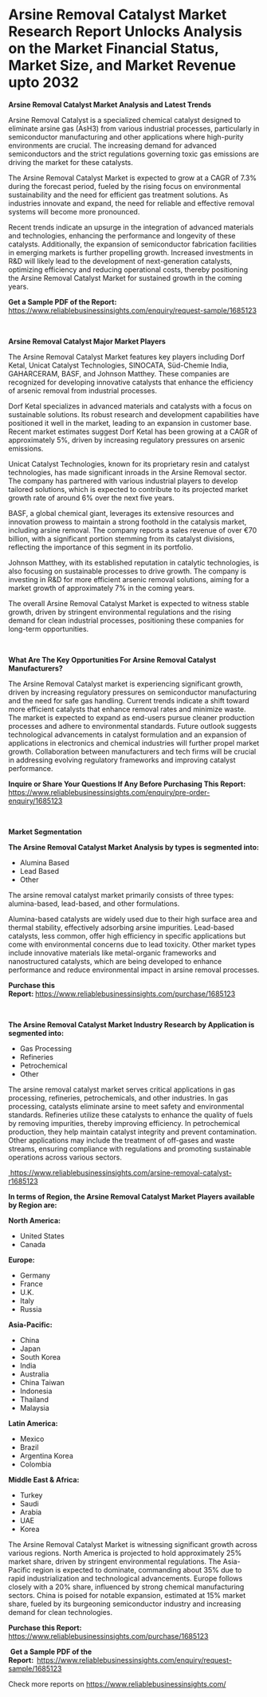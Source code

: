 <p><h1>Arsine Removal Catalyst Market Research Report Unlocks Analysis on the Market Financial Status, Market Size, and Market Revenue upto 2032</h1></p><p><strong>Arsine Removal Catalyst Market Analysis and Latest Trends</strong></p>
<p><p>Arsine Removal Catalyst is a specialized chemical catalyst designed to eliminate arsine gas (AsH3) from various industrial processes, particularly in semiconductor manufacturing and other applications where high-purity environments are crucial. The increasing demand for advanced semiconductors and the strict regulations governing toxic gas emissions are driving the market for these catalysts.</p><p>The Arsine Removal Catalyst Market is expected to grow at a CAGR of 7.3% during the forecast period, fueled by the rising focus on environmental sustainability and the need for efficient gas treatment solutions. As industries innovate and expand, the need for reliable and effective removal systems will become more pronounced. </p><p>Recent trends indicate an upsurge in the integration of advanced materials and technologies, enhancing the performance and longevity of these catalysts. Additionally, the expansion of semiconductor fabrication facilities in emerging markets is further propelling growth. Increased investments in R&D will likely lead to the development of next-generation catalysts, optimizing efficiency and reducing operational costs, thereby positioning the Arsine Removal Catalyst Market for sustained growth in the coming years.</p></p>
<p><strong>Get a Sample PDF of the Report:&nbsp;</strong> <a href="https://www.reliablebusinessinsights.com/enquiry/request-sample/1685123?utm_campaign=2768&utm_medium=2&utm_source=Github&utm_content=ia&utm_term=26032025&utm_id=arsine-removal-catalyst">https://www.reliablebusinessinsights.com/enquiry/request-sample/1685123</a></p>
<p>&nbsp;</p>
<p><strong>Arsine Removal Catalyst Major Market Players</strong></p>
<p><p>The Arsine Removal Catalyst Market features key players including Dorf Ketal, Unicat Catalyst Technologies, SINOCATA, Süd-Chemie India, GAHARCERAM, BASF, and Johnson Matthey. These companies are recognized for developing innovative catalysts that enhance the efficiency of arsenic removal from industrial processes.</p><p>Dorf Ketal specializes in advanced materials and catalysts with a focus on sustainable solutions. Its robust research and development capabilities have positioned it well in the market, leading to an expansion in customer base. Recent market estimates suggest Dorf Ketal has been growing at a CAGR of approximately 5%, driven by increasing regulatory pressures on arsenic emissions.</p><p>Unicat Catalyst Technologies, known for its proprietary resin and catalyst technologies, has made significant inroads in the Arsine Removal sector. The company has partnered with various industrial players to develop tailored solutions, which is expected to contribute to its projected market growth rate of around 6% over the next five years.</p><p>BASF, a global chemical giant, leverages its extensive resources and innovation prowess to maintain a strong foothold in the catalysis market, including arsine removal. The company reports a sales revenue of over €70 billion, with a significant portion stemming from its catalyst divisions, reflecting the importance of this segment in its portfolio.</p><p>Johnson Matthey, with its established reputation in catalytic technologies, is also focusing on sustainable processes to drive growth. The company is investing in R&D for more efficient arsenic removal solutions, aiming for a market growth of approximately 7% in the coming years.</p><p>The overall Arsine Removal Catalyst Market is expected to witness stable growth, driven by stringent environmental regulations and the rising demand for clean industrial processes, positioning these companies for long-term opportunities.</p></p>
<p>&nbsp;</p>
<p><strong>What Are The Key Opportunities For Arsine Removal Catalyst Manufacturers?</strong></p>
<p><p>The Arsine Removal Catalyst market is experiencing significant growth, driven by increasing regulatory pressures on semiconductor manufacturing and the need for safe gas handling. Current trends indicate a shift toward more efficient catalysts that enhance removal rates and minimize waste. The market is expected to expand as end-users pursue cleaner production processes and adhere to environmental standards. Future outlook suggests technological advancements in catalyst formulation and an expansion of applications in electronics and chemical industries will further propel market growth. Collaboration between manufacturers and tech firms will be crucial in addressing evolving regulatory frameworks and improving catalyst performance.</p></p>
<p><strong>Inquire or Share Your Questions If Any Before Purchasing This Report:</strong> <a href="https://www.reliablebusinessinsights.com/enquiry/pre-order-enquiry/1685123?utm_campaign=2768&utm_medium=2&utm_source=Github&utm_content=ia&utm_term=26032025&utm_id=arsine-removal-catalyst">https://www.reliablebusinessinsights.com/enquiry/pre-order-enquiry/1685123</a></p>
<p>&nbsp;</p>
<p><strong>Market Segmentation</strong></p>
<p><strong>The Arsine Removal Catalyst Market Analysis by types is segmented into:</strong></p>
<p><ul><li>Alumina Based</li><li>Lead Based</li><li>Other</li></ul></p>
<p><p>The arsine removal catalyst market primarily consists of three types: alumina-based, lead-based, and other formulations. </p><p>Alumina-based catalysts are widely used due to their high surface area and thermal stability, effectively adsorbing arsine impurities. Lead-based catalysts, less common, offer high efficiency in specific applications but come with environmental concerns due to lead toxicity. Other market types include innovative materials like metal-organic frameworks and nanostructured catalysts, which are being developed to enhance performance and reduce environmental impact in arsine removal processes.</p></p>
<p><strong>Purchase this Report:&nbsp;</strong><a href="https://www.reliablebusinessinsights.com/purchase/1685123?utm_campaign=2768&utm_medium=2&utm_source=Github&utm_content=ia&utm_term=26032025&utm_id=arsine-removal-catalyst">https://www.reliablebusinessinsights.com/purchase/1685123</a></p>
<p>&nbsp;</p>
<p><strong>The Arsine Removal Catalyst Market Industry Research by Application is segmented into:</strong></p>
<p><ul><li>Gas Processing</li><li>Refineries</li><li>Petrochemical</li><li>Other</li></ul></p>
<p><p>The arsine removal catalyst market serves critical applications in gas processing, refineries, petrochemicals, and other industries. In gas processing, catalysts eliminate arsine to meet safety and environmental standards. Refineries utilize these catalysts to enhance the quality of fuels by removing impurities, thereby improving efficiency. In petrochemical production, they help maintain catalyst integrity and prevent contamination. Other applications may include the treatment of off-gases and waste streams, ensuring compliance with regulations and promoting sustainable operations across various sectors.</p></p>
<p><a href="https://www.reliablebusinessinsights.com/arsine-removal-catalyst-r1685123?utm_campaign=2768&utm_medium=2&utm_source=Github&utm_content=ia&utm_term=26032025&utm_id=arsine-removal-catalyst">&nbsp;https://www.reliablebusinessinsights.com/arsine-removal-catalyst-r1685123</a></p>
<p><strong>In terms of Region, the Arsine Removal Catalyst Market Players available by Region are:</strong></p>
<p>
    <p> <strong> North America: </strong>
        <ul>
            <li>United States</li>
            <li>Canada</li>
        </ul>
        </p> 
    <p> <strong> Europe: </strong>
        <ul>
            <li>Germany</li>
            <li>France</li>
            <li>U.K.</li>
            <li>Italy</li>
            <li>Russia</li>
        </ul>
        </p> 
    <p> <strong> Asia-Pacific: </strong>
        <ul>
            <li>China</li>
            <li>Japan</li>
            <li>South Korea</li>
            <li>India</li>
            <li>Australia</li>
            <li>China Taiwan</li>
            <li>Indonesia</li>
            <li>Thailand</li>
            <li>Malaysia</li>
        </ul>
        </p> 
    <p> <strong> Latin America: </strong>
        <ul>
            <li>Mexico</li>
            <li>Brazil</li>
            <li>Argentina Korea</li>
            <li>Colombia</li>
        </ul>
        </p> 
    <p> <strong> Middle East & Africa: </strong>
        <ul>
            <li>Turkey</li>
            <li>Saudi</li>
            <li>Arabia</li>
            <li>UAE</li>
            <li>Korea</li>
        </ul>
    </p>
    </p>
<p><p>The Arsine Removal Catalyst Market is witnessing significant growth across various regions. North America is projected to hold approximately 25% market share, driven by stringent environmental regulations. The Asia-Pacific region is expected to dominate, commanding about 35% due to rapid industrialization and technological advancements. Europe follows closely with a 20% share, influenced by strong chemical manufacturing sectors. China is poised for notable expansion, estimated at 15% market share, fueled by its burgeoning semiconductor industry and increasing demand for clean technologies.</p></p>
<p><strong>Purchase this Report: </strong><a href="https://www.reliablebusinessinsights.com/purchase/1685123?utm_campaign=2768&utm_medium=2&utm_source=Github&utm_content=ia&utm_term=26032025&utm_id=arsine-removal-catalyst">https://www.reliablebusinessinsights.com/purchase/1685123</a></p>
<p>&nbsp;<strong>Get a Sample PDF of the Report:&nbsp;&nbsp;</strong><a href="https://www.reliablebusinessinsights.com/enquiry/request-sample/1685123?utm_campaign=2768&utm_medium=2&utm_source=Github&utm_content=ia&utm_term=26032025&utm_id=arsine-removal-catalyst">https://www.reliablebusinessinsights.com/enquiry/request-sample/1685123</a></p>
<p><strong></strong></p>
<p>Check more reports on <a href="https://www.reliablebusinessinsights.com/?utm_campaign=2768&utm_medium=2&utm_source=Github&utm_content=ia&utm_term=26032025&utm_id=arsine-removal-catalyst">https://www.reliablebusinessinsights.com/</a></p>